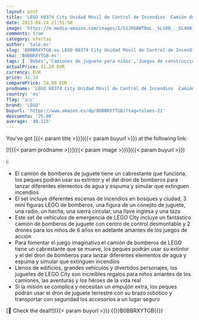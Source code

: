 ```yaml
---
layout: post
title: 'LEGO 60374 City Unidad Móvil de Control de Incendios  Camión de Bomberos de Juguete  Drones y 3 Mini Figuras  Vehículos de Emergencia para Niños'
date: 2023-04-24 21:51:58
image: 'https://m.media-amazon.com/images/I/51JRUAWT0aL._SL500_._SL400_.jpg'
comments: true
category: ofertas
author: 'tole.es'
slug: 'B0BBRXYTGB-es LEGO 60374 City Unidad Móvil de Control de Incendios...'
sku: 'B0BBRXYTGB-es'
tags: [ 'Bebés','Camiones de juguete para niños','Juegos de construcción para niños','Juguetes','Juguetes y juegos','Self Service','Sets de construcción','Special Features Stores','Vehículos de juguete para niños','lego','🇪🇸', ]
actualPrice: 41.24 EUR
currency: EUR
price: 41.24
comparePrice: 54.99 EUR
prodname: 'LEGO 60374 City Unidad Móvil de Control de Incendios  Camión de Bomberos de Juguete  Drones y 3 Mini Figuras  Vehículos de Emergencia para Niños'
country: 'es'
flag: '🇪🇸'
brand: 'LEGO'
buyurl: 'https://www.amazon.es/dp/B0BBRXYTGB/?tag=tolees-21'
descuento: '25.00'
average: '48.115'
---
```


You've got [{{< param title >}}]({{< param buyurl >}}) at the following link:

[![{{< param prodname >}}]({{< param image >}})]({{< param buyurl >}})

ℹ️:

- El camión de bomberos de juguete tiene un cabrestante que funciona, los peques podrán usar su extintor y el del dron de bomberos para lanzar diferentes elementos de agua y espuma y simular que extinguen incendios
- El set incluye diferentes escenas de incendios en bosques y ciudad, 3 mini figuras LEGO de bomberos, una figura de un conejito de juguete, una radio, un hacha, una sierra circular, una llave inglesa y una taza
- Este set de vehículos de emergencia de LEGO City incluye un fantástico camión de bomberos de juguete con centro de control desmontable y 2 drones para los niños de 6 años en adelante amantes de los juegos de acción
- Para fomentar el juego imaginativo el camión de bomberos de LEGO tiene un cabrestante que se mueve, los peques podrán usar su extintor y el del dron de bomberos para lanzar diferentes elementos de agua y espuma y simular que extinguen incendios
- Llenos de edificios, grandes vehículos y divertidos personajes, los juguetes de LEGO City son increíbles regalos para niños amantes de los camiones, las aventuras y los héroes de la vida real
- Si la misión se complica y necesitan un empujón extra, los peques podrán usar el dron de juguete terrestre con su brazo robótico y transportar con seguridad los accesorios a un lugar seguro

[🛒 Check the deal!!]({{< param buyurl >}})
{{<world>}}B0BBRXYTGB{{</world>}}

